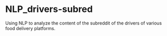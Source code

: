 # NLP_drivers-subred
Using NLP to analyze the content of the subreddit of the drivers of various food delivery platforms. 
